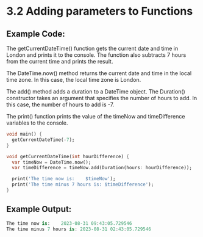 # 3.2 Adding parameters to Functions

##  Example Code:

The getCurrentDateTime() function gets the current date and time in London and prints it to the console. 
The function also subtracts 7 hours from the current time and prints the result.

The DateTime.now() method returns the current date and time in the local time zone. 
In this case, the local time zone is London.

The add() method adds a duration to a DateTime object. 
The Duration() constructor takes an argument that specifies the number of hours to add. 
In this case, the number of hours to add is -7.

The print() function prints the value of the timeNow and timeDifference variables to the console.

```dart
void main() {
  getCurrentDateTime(-7);
}

void getCurrentDateTime(int hourDifference) {
  var timeNow = DateTime.now();
  var timeDifference = timeNow.add(Duration(hours: hourDifference));

  print('The time now is:    $timeNow');
  print('The time minus 7 hours is: $timeDifference');
}
```


## Example Output:

```dart
The time now is:    2023-08-31 09:43:05.729546
The time minus 7 hours is: 2023-08-31 02:43:05.729546
```

